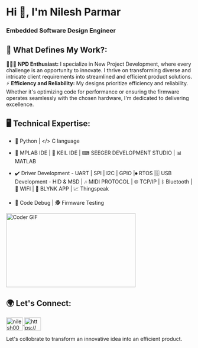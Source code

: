 <h1 align="left">Hi 👋, I'm Nilesh Parmar</h1>
<h3 align="left"> Embedded Software Design Engineer </h3>

## 💫 What Defines My Work?:

👨🏻‍💻 **NPD Enthusiast:** I specialize in New Project Development, where every challenge is an opportunity to innovate. I thrive on transforming diverse and intricate client requirements 
    into streamlined and efficient product solutions.                                                                                                                                     
⚡ **Efficiency and Reliability:**  My designs prioritize efficiency and reliability. Whether it's optimizing code for performance or ensuring the firmware operates seamlessly with the chosen hardware, I'm dedicated to delivering excellence.

## 🖥️ Technical Expertise:

- 🐍 Python | </> C language 

- 🤖 MPLAB IDE | 👾 KEIL IDE | ⌨ SEEGER DEVELOPMENT STUDIO | 📊 MATLAB

- ✔️ Driver Development - UART | SPI | I2C | GPIO |⏺ RTOS |🗄 USB Development - HID & MSD | 🎶 MIDI PROTOCOL | 🌐 TCP/IP | ᛒ Bluetooth |📶 WIFI | 💠 BLYNK APP | 📈 Thingspeak 

- 🐞 Code Debug | 🕵 Firmware Testing 

<img alt="Coder GIF" height=200 width=350 src="https://camo.githubusercontent.com/7de37139d0b4c1ce40865e799b446c0e963a3dd8fb68d239707237c40604fa3d/68747470733a2f2f63646e2e6472696262626c652e636f6d2f75736572732f3733303730332f73637265656e73686f74732f363538313234332f6176656e746f2e676966" />

## 🌍 Let's Connect:

<p align="left">
<a href="https://linkedin.com/in/nilesh0059" target="blank"><img align="center" src="https://raw.githubusercontent.com/rahuldkjain/github-profile-readme-generator/master/src/images/icons/Social/linked-in-alt.svg" alt="nilesh0059" height="35" width="45" /> 
</a> <a href="https://www.youtube.com/c/https://www.youtube.com/channel/uc1sa3de1b_h8bdjaihpcqea" target="blank"><img align="center" src="https://raw.githubusercontent.com/rahuldkjain/github-profile-readme-generator/master/src/images/icons/Social/youtube.svg" alt="https://www.youtube.com/channel/uc1sa3de1b_h8bdjaihpcqea" height="35" width="45" /></a>

Let's collobrate to transform an innovative idea into an efficient product.

</p>
